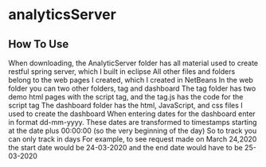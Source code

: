 # analyticsServer

## How To Use
When downloading, the AnalyticServer folder has all material used to create restful spring server, which I built in eclipse
All other files and folders belong to the web pages I created, which I created in NetBeans
In the web folder you can two other folders, tag and dashboard
The tag folder has two demo html pages with the script tag, and the tag.js has the code for the script tag
The dashboard folder has the html, JavaScript, and css files I used to create the dashboard
When entering dates for the dashboard enter in format dd-mm-yyyy.
These dates are transformed to timestamps starting at the date plus 00:00:00 (so the very beginning of the day)
So to track you can only track in days
For example, to see request made on March 24,2020 the start date would be 24-03-2020 and the end date would have to be 25-03-2020
